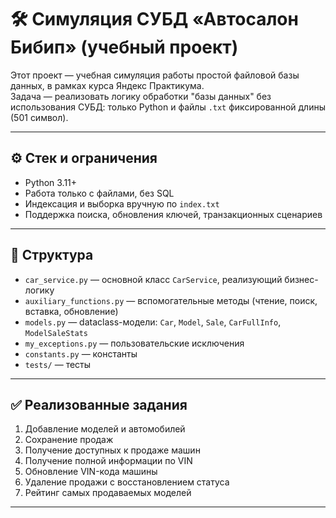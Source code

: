 # 🛠 Симуляция СУБД «Автосалон Бибип» (учебный проект)

Этот проект — учебная симуляция работы простой файловой базы данных, в рамках курса Яндекс Практикума.  
Задача — реализовать логику обработки "базы данных" без использования СУБД: только Python и файлы `.txt` фиксированной длины (501 символ).  

---

## ⚙️ Стек и ограничения
- Python 3.11+
- Работа только с файлами, без SQL
- Индексация и выборка вручную по `index.txt`
- Поддержка поиска, обновления ключей, транзакционных сценариев

---

## 📂 Структура
- `car_service.py` — основной класс `CarService`, реализующий бизнес-логику
- `auxiliary_functions.py` — вспомогательные методы (чтение, поиск, вставка, обновление)
- `models.py` — dataclass-модели: `Car`, `Model`, `Sale`, `CarFullInfo`, `ModelSaleStats`
- `my_exceptions.py` — пользовательские исключения
- `constants.py` — константы
- `tests/` — тесты

---

## ✅ Реализованные задания

1. Добавление моделей и автомобилей
2. Сохранение продаж
3. Получение доступных к продаже машин
4. Получение полной информации по VIN
5. Обновление VIN-кода машины
6. Удаление продажи с восстановлением статуса
7. Рейтинг самых продаваемых моделей

---
